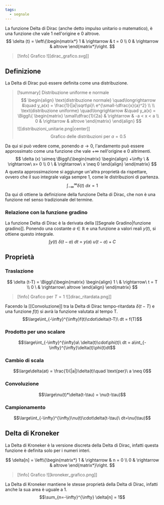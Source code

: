```yaml
---
tags:
  - segnale
---
```

La funzione Delta di Dirac (anche detto impulso unitario o matematico), è una funzione che vale 1 nell'origine e 0 altrove.
$$
\delta (t) = \left\{\begin{matrix*}
1 & \rightarrow & t = 0 \\
0 & \rightarrow & altrove
\end{matrix*}\right.
$$

>[!info] Grafico 
>![[dirac_grafico.svg]]

## Definizione

La Delta di Dirac può essere definita come una distribuzione.

> [!summary] Distribuzione uniforme e normale
> $$
> \begin{align}
> \text{distribuzione normale} \quad\longrightarrow &\quad y_a(x) = \frac{1}{|a|\sqrt\pi}\ e^{\small-\dfrac{x}{a}^2} \\ \\
> \text{distribuzione uniforme} \quad\longrightarrow &\quad y_a(x) = \Biggl\{
> \begin{matrix}
> \small\dfrac{1}{2a} & \rightarrow & -a < x < a \\
> 0 & \rightarrow & altrove
> \end{matrix}
> \end{align}
> $$
> ![[distribuzioni_unitarie.png|center]]
$$\text{Grafico delle distribuzioni per } a=0.5$$

Da qui si può vedere come, ponendo $a \rightarrow 0$, l'andamento può essere approssimato come una funzione che vale $+\infty$ nell'origine e 0 altrimenti.
$$
\delta (x) \simeq \Biggl\{\begin{matrix}
\begin{align}
+\infty \ & \rightarrow\ x=  0 \\
0 \ & \rightarrow\ x \neq 0
\end{align}
\end{matrix}
$$
A questa approssimazione si aggiunge un'altra proprietà da rispettare, ovvero che il suo integrale valga sempre 1, come le distribuzioni di partenza. 
$$\int_{-\infty}^{\infty}{\delta(t)\ dx} = 1$$
Da qui di ottiene la definizione della funzione Delta di Dirac, che non è una funzione nel senso tradizionale del termine.

### Relazione con la funzione gradino

La funzione  Delta di Dirac è la derivata della [[Segnale Gradino|funzione gradino]]. Ponendo una costante $a \in \mathbb{R}$ e una funzione a valori reali $y(t)$, si ottiene questo integrale.
$$
\int y(t)\ \delta(t-a)\ dt\ =\ y(a)\ u(t-a) + C
$$
## Proprietà
### Traslazione
$$
\delta (t-T) = \Biggl\{\begin{matrix}
\begin{align}
1 \ & \rightarrow\ t = T \\
0 \ & \rightarrow\ altrove
\end{align}
\end{matrix}
$$
>[!info] Grafico per $T = 1$
![[dirac_ritardata.png]]

Facendo la [[Convoluzione]] tra la Delta di Dirac tempo-ritardata $\delta(t-T)$ e una funzione $f(t)$ si avrà la funzione valutata al tempo T.
$$\large\int_{-\infty}^{\infty}f(t)\cdot\delta(t-T)\ dt = f(T)$$
### Prodotto per uno scalare
$$\large\int_{-\infty}^{\infty}a\ \delta(t)\cdot\phi(t)\ dt = a\int_{-\infty}^{\infty}\delta(t)\phi(t)dt$$
### Cambio di scala
$$\large\delta(at) = \frac{1}{|a|}\delta(t)\quad \text{per}\ a \neq 0$$
### Convoluzione
$$\large\nu(t)*\delta(t-\tau) = \nu(t-\tau)$$
### Campionamento
$$\large\int_{-\infty}^{\infty}\nu(t)\cdot\delta(t-\tau)\ dt=\nu(\tau)$$
## Delta di Kroneker

La Delta di Kroneker è la versione discreta della Delta di Dirac, infatti questa funzione è definita solo per i numeri interi.

$$
\delta[n] = \left\{\begin{matrix*}
1 & \rightarrow & n = 0 \\
0 & \rightarrow & altrove
\end{matrix*}\right.
$$
>[!info] Grafico
>![[kroneker_grafico.png]]

La Delta di Kroneker mantiene le stesse proprietà della Delta di Dirac, infatti anche la sua area è uguale a 1.
$$\sum_{n=-\infty}^{\infty} \delta[n] = 1$$